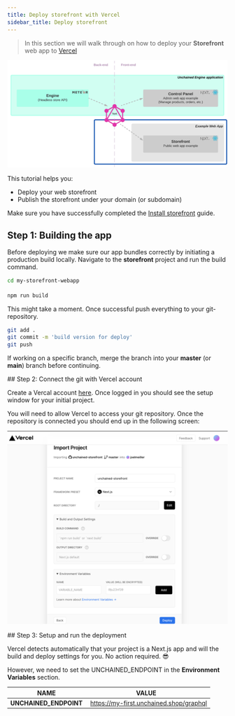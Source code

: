 ```yaml
---
title: Deploy storefront with Vercel
sidebar_title: Deploy storefront
---
```


> In this section we will walk through on how to deploy your **Storefront** web app to [Vercel](https://vercel.com/)

![diagram](../images/getting-started/Storefront_Setup.png)

This tutorial helps you:

- Deploy your web storefront
- Publish the storefront under your domain (or subdomain)

Make sure you have successfully completed the [Install storefront](/getting-started/storefront-setup) guide.

## Step 1: Building the app

Before deploying we make sure our app bundles correctly by initiating a production build locally.
Navigate to the **storefront** project and run the build command.

```bash
cd my-storefront-webapp

npm run build
```

This might take a moment. Once successful push everything to your git-repository.

```bash
git add .
git commit -m 'build version for deploy'
git push
```

If working on a specific branch, merge the branch into your **master** (or **main**) branch before continuing.

## Step 2: Connect the git with Vercel account

Create a Vercal account [here](https://vercel.com/signup). Once logged in you should see the setup window for your initial project.

You will need to allow Vercel to access your git repository. Once the repository is connected you should end up in the following screen:

![diagram](../images/getting-started/VercelProjectSetup.png)

## Step 3: Setup and run the deployment

Vercel detects automatically that your project is a Next.js app and will the build and deploy settings for you. No action required. 😎

However, we need to set the UNCHAINED_ENDPOINT in the **Environment Variables** section.

| NAME                   | VALUE                                    |
| ---------------------- | ---------------------------------------- |
| **UNCHAINED_ENDPOINT** |  https://my-first.unchained.shop/graphql |



